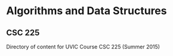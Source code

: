 # Algorithms and Data Structures
## CSC 225

Directory of content for UVIC Course CSC 225 (Summer 2015)
